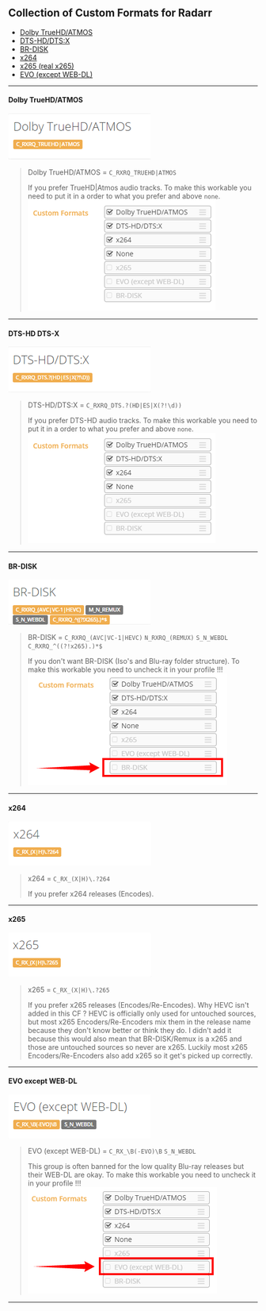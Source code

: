## Collection of Custom Formats for Radarr


- [Dolby TrueHD/ATMOS](#dolby-truehd/atmos)
- [DTS-HD/DTS:X](#dts-hd-dts-x)
- [BR-DISK](#br-disk)
- [x264](#x264)
- [x265 (real x265)](#x265)
- [EVO (except WEB-DL)](#evo-except-web-dl)

------
#### Dolby TrueHD/ATMOS

![](images/image-20200307121755593.png)

> Dolby TrueHD/ATMOS = `C_RXRQ_TRUEHD|ATMOS`
>
> If you prefer TrueHD|Atmos audio tracks.
> To make this workable you need to put it in a order to what you prefer and above `none`.
> ![](images/image-20200307123344848.png)
------
#### DTS-HD DTS-X

![](images/image-20200307121910786.png)

> DTS-HD/DTS:X = `C_RXRQ_DTS.?(HD|ES|X(?!\d))`
>
> If you prefer DTS-HD audio tracks.
> To make this workable you need to put it in a order to what you prefer and above `none`.
> ![](images/image-20200307123344848.png)
------
#### BR-DISK

![](images/image-20200307121221123.png)

> BR-DISK = `C_RXRQ_(AVC|VC-1|HEVC)` `N_RXRQ_(REMUX)` `S_N_WEBDL` `C_RXRQ_^((?!x265).)*$`
>
> If you don't want BR-DISK (Iso's and Blu-ray folder structure).
> To make this workable you need to uncheck it in your profile !!!
> ![](images/image-20200307123131923.png)
------
#### x264

![](images/image-20200307121316716.png)

> x264 = `C_RX_(X|H)\.?264`
>
> If you prefer x264 releases (Encodes).
------
#### x265
![](images/image-20200307121406542.png)

> x265 = `C_RX_(X|H)\.?265`
>
> If you prefer x265 releases (Encodes/Re-Encodes).
> Why HEVC isn't added in this CF ?
> HEVC is officially only used for untouched sources, but most x265 Encoders/Re-Encoders mix them in the release name because they don't know better or think they do.
> I didn't add it because this would also mean that BR-DISK/Remux is a x265 and those are untouched sources so never are x265.
> Luckily most x265 Encoders/Re-Encoders also add x265 so it get's picked up correctly.
------
#### EVO except WEB-DL

![](images/image-20200307121133057.png)

> EVO (except WEB-DL) = `C_RX_\B(-EVO)\B` `S_N_WEBDL`
>
> This group is often banned for the low quality Blu-ray releases but their WEB-DL are okay.
> To make this workable you need to uncheck it in your profile !!!
> ![](images/image-20200307123503158.png)

------
